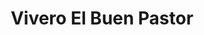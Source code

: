---
title: "Vivero El Buen Pastor"
url: /ciudad-autonoma-de-buenos-aires/vivero-el-buen-pastor/
shop: Garten-Center
---
